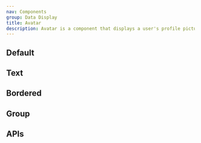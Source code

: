 ```yaml
---
nav: Components
group: Data Display
title: Avatar
description: Avatar is a component that displays a user's profile picture or initials. It can be customized with props like size, shape, background color, and image source. If no image source is provided, it will display the user's initials. This component is typically used in user profile pages, comment sections, or messaging applications.
---
```


## Default

<code src="./demos/index.tsx" nopadding></code>

## Text

<code src="./demos/Text.tsx" center></code>

## Bordered

<code src="./demos/Bordered.tsx" center></code>

## Group

<code src="./demos/Group.tsx" nopadding></code>

## APIs

<API></API>
